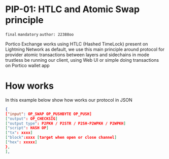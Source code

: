 # PIP-01: HTLC and Atomic Swap principle

`final` `mandatory` `author: 22388oo`

Portico Exchange works using HTLC (Hashed TimeLock) present on Lightning Network as default, we use this main principle around protocol for provider atomic transactions between layers and sidechains in mode trustless be running our client, using Web UI or simple doing transactions on Portico wallet app


# How works

In this example below show how works our protocol in JSON

``` json
{
["input": OP_SWAP OP_PUSHBYTE OP_PUSH]
["output": OP_CHECKSIG] 
["output type": P2PKH / P2STR / P2SH-P2WPKH / P2WPKH]
["script": HASH OP]
["tx": xxxx]
["block":xxxx [target when open or close channel]
["hex": xxxxx]
},
],

